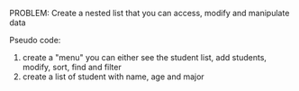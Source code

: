PROBLEM: Create a nested list that you can access, modify and manipulate data

Pseudo code:
1. create a "menu" you can either see the student list, add students, modify, sort, find and filter
2. create a list of student with name, age and major